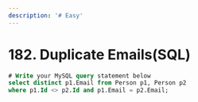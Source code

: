 ```yaml
---
description: '# Easy'
---
```


# 182. Duplicate Emails\(SQL\)

```sql
# Write your MySQL query statement below
select distinct p1.Email from Person p1, Person p2
where p1.Id <> p2.Id and p1.Email = p2.Email;
```

